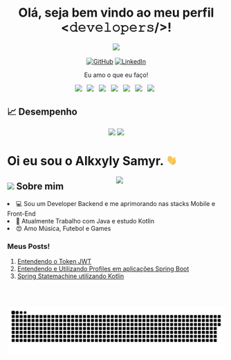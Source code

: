 
<div>
<h1 align="center"> Olá, seja bem vindo ao meu perfil <𝚍𝚎𝚟𝚎𝚕𝚘𝚙𝚎𝚛𝚜/>!</h2>
	
</div>

 <div align='center'>
<a height="150em" href="http://www.github.com/alkxyly"><img src="https://github-readme-streak-stats.herokuapp.com/?user=alkxyly&stroke=2ea043&background=171717&ring=3382ed&fire=3382ed&currStreakNum=0bd967&currStreakLabel=3382ed&sideNums=0bd967&sideLabels=3382ed&dates=0bd967&hide_border=true" /></a>
</div>


<p align="center">
	<a href="https://github.com/alkxyly"><img src="https://img.icons8.com/bubbles/50/000000/github.png" alt="GitHub"/></a>
	<a href="https://www.linkedin.com/in/alkxyly/"><img src="https://img.icons8.com/bubbles/50/000000/linkedin.png" alt="LinkedIn"/></a>
</p>
	
<p align="center">Eu amo o que eu faço!</p>
</p>

<p align="center">
<img src="https://img.shields.io/badge/HTML%20-%23F7DF1E.svg?&style=for-the-badge&color=E34F26" />&nbsp;&nbsp;
<img src="https://img.shields.io/badge/css%20-%23F7DF1E.svg?&style=for-the-badge&color=5BA8EE" />&nbsp;&nbsp;
<img src="https://img.shields.io/badge/JavaScript%20-%23F7DF1E.svg?&style=for-the-badge&color=F7DF1E" />&nbsp;&nbsp;
<img src="https://img.shields.io/badge/Angular%20-%23F7DF1E.svg?&style=for-the-badge&color=DD0031" />&nbsp;&nbsp;
<img src="https://img.shields.io/badge/Bootstrap%20-%23F7DF1E.svg?&style=for-the-badge&color=7044A3" />&nbsp;&nbsp;
<img src="https://img.shields.io/badge/Java%20-%23F7DF1E.svg?&style=for-the-badge&color=F7DF1E" />&nbsp;&nbsp;
<img src="https://img.shields.io/badge/Git flow%20-%23F7DF1E.svg?&style=for-the-badge&color=000" />&nbsp;&nbsp;
</p>

## :chart_with_upwards_trend: Desempenho

 <div align='center'>
  <img height="180em" src="https://github-readme-stats.vercel.app/api?username=alkxyly&show_icons=true&theme=blue-green&include_all_commits=true&count_private=true"/>
  <img height="180em" src="https://github-readme-stats.vercel.app/api/top-langs/?username=alkxyly&layout=compact&langs_count=7&theme=blue-green"/>
</div>

<h1> Oi eu sou o Alkxyly Samyr. <img src="https://github.com/LeonardoYz/LeonardoYz/blob/main/assets/Hi.gif" width="25"></h1>
<img align="right" width="50%" src="https://cdn.dribbble.com/users/220167/screenshots/2373375/resp_dribbble.gif">

<h2> <img src="https://emoji.gg/assets/emoji/7279-vibecat.gif" width="24"/> Sobre mim </h2>

<li> 💻 Sou um Developer Backend e me aprimorando nas stacks Mobile e Front-End </li>
<li> 🧠 Atualmente Trabalho com Java e estudo Kotlin</li>
<li> 😍 Amo Música, Futebol e Games </li>

### Meus Posts!
1. [Entendendo o Token JWT](https://alkxyly.medium.com/entendendo-o-jwt-fa4a24c958c7)
2. [Entendendo e Utilizando Profiles em aplicações Spring Boot](https://alkxyly.medium.com/entendendo-e-utilizando-profiles-em-aplica%C3%A7%C3%B5es-spring-boot-879829c63639)
3. [Spring Statemachine utilizando Kotlin](https://alkxyly.medium.com/spring-statemachine-utilizando-kotlin-54c1f853a74b)

<br/>
<br/>

![Snake animation](https://github.com/alkxyly/alkxyly/blob/output/github-contribution-grid-snake.svg)

